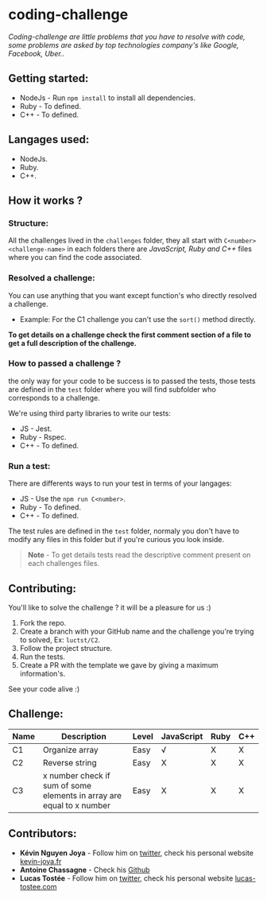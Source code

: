 # coding-challenge
*Coding-challenge are little problems that you have to resolve with code, some problems are asked by top technologies company's like Google, Facebook, Uber..*

## Getting started:
* NodeJs - Run `npm install` to install all dependencies.
* Ruby - To defined.
* C++ - To defined.

## Langages used:
* NodeJs.
* Ruby.
* C++.

## How it works ? 
### Structure:
All the challenges lived in the `challenges` folder, they all start with `C<number><challenge-name>` in each folders there are *JavaScript, Ruby and C++* files where you can find the code associated.

### Resolved a challenge:
You can use anything that you want except function's who directly resolved a challenge.
* Example: For the C1 challenge you can't use the `sort()` method directly.

**To get details on a challenge check the first comment section of a file to get a full description of the challenge.**

### How to passed a challenge ?
the only way for your code to be success is to passed the tests, those tests are defined in the `test` folder where you will find subfolder who corresponds to a challenge.

We're using third party libraries to write our tests:
* JS - Jest.
* Ruby - Rspec.
* C++ - To defined.

### Run a test:
There are differents ways to run your test in terms of your langages:

* JS - Use the `npm run C<number>`.
* Ruby - To defined.
* C++ - To defined.

The test rules are defined in the `test` folder, normaly you don't have to modify any files in this folder but if you're curious you look inside.
> **Note** - To get details tests read the descriptive comment present on each challenges files.

## Contributing:
You'll like to solve the challenge ? it will be a pleasure for us :)

1. Fork the repo.
2. Create a branch with your GitHub name and the challenge you're trying to solved, Ex: `luctst/C2`.
3. Follow the project structure.
4. Run the tests.
5. Create a PR with the template we gave by giving a maximum information's.

See your code alive :)

## Challenge:
| Name | Description | Level | JavaScript | Ruby | C++ |
| -----| ---------   | ----- | ---------- | ---- | --- |
| C1 | Organize array | Easy | √          | X    | X   |
| C2 | Reverse string | Easy | X          | X    | X   |
| C3 | x number check if sum of some elements in array are equal to x number | Easy | X | X | X |

## Contributors:
* **Kévin Nguyen Joya** - Follow him on [twitter](https://twitter.com/kvinjya?lang=fr), check his personal website [kevin-joya.fr](http://kevin-joya.fr/)
* **Antoine Chassagne** - Check his [Github](https://github.com/antoinechassagne)
* **Lucas Tostée** - Follow him on [twitter](https://twitter.com/ltostee), check his personal website [lucas-tostee.com](https://www.lucas-tostee.com)
